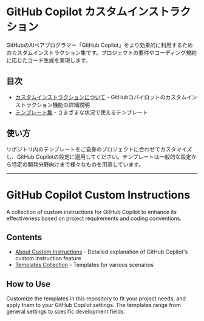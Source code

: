 # GitHub Copilot カスタムインストラクション

GitHubのAIペアプログラマー「GitHub Copilot」をより効果的に利用するためのカスタムインストラクション集です。プロジェクトの要件やコーディング規約に応じたコード生成を実現します。

## 目次

- [カスタムインストラクションについて](docs/custom-instructions.md) - GitHubコパイロットのカスタムインストラクション機能の詳細説明
- [テンプレート集](templates/) - さまざまな状況で使えるテンプレート

## 使い方

リポジトリ内のテンプレートをご自身のプロジェクトに合わせてカスタマイズし、GitHub Copilotの設定に適用してください。テンプレートは一般的な設定から特定の開発分野向けまで様々なものを用意しています。

---

# GitHub Copilot Custom Instructions

A collection of custom instructions for GitHub Copilot to enhance its effectiveness based on project requirements and coding conventions.

## Contents

- [About Custom Instructions](docs/custom-instructions.md) - Detailed explanation of GitHub Copilot's custom instruction feature
- [Templates Collection](templates/) - Templates for various scenarios

## How to Use

Customize the templates in this repository to fit your project needs, and apply them to your GitHub Copilot settings. The templates range from general settings to specific development fields.
